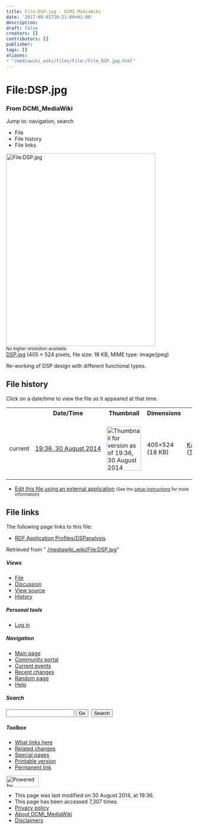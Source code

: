 ```yaml
---
title: File:DSP.jpg - DCMI_MediaWiki
date: '2017-09-01T16:21:09+01:00'
description: 
draft: false
creators: []
contributors: []
publisher: 
tags: []
aliases:
- "/mediawiki_wiki/files/File:/File_DSP.jpg.html"
---
```


<a id="top"></a>
# File:DSP.jpg

### From DCMI\_MediaWiki

Jump to: navigation, search
<!-- start content -->
- File
- File history
- File links

 [<img alt="File:DSP.jpg" src="/images/4/47/DSP.jpg" width="405" height="524">](/mediawiki_wiki/files/DSP.jpg)  
<small>No higher resolution available.</small>  
 [DSP.jpg](/images/4/47/DSP.jpg)‎ (405 × 524 pixels, file size: 18 KB, MIME type: image/jpeg)

Re-working of DSP design with different functional types.

<!-- 
NewPP limit report
Preprocessor node count: 1/1000000
Post-expand include size: 0/2097152 bytes
Template argument size: 0/2097152 bytes
Expensive parser function count: 0/100
-->
## File history

Click on a date/time to view the file as it appeared at that time.

<table class="wikitable filehistory">
  <tr>
    <td></td>
    <th>Date/Time</th>
    <th>Thumbnail</th>
    <th>Dimensions</th>
    <th>User</th>
    <th>Comment</th>
  </tr>
  <tr>
    <td>current</td>
    <td class="filehistory-selected" style="white-space: nowrap;"><a href="/mediawiki_wiki/files/DSP.jpg">19:36, 30 August 2014</a></td>
    <td><a href="/images/4/47/DSP.jpg"><img alt="Thumbnail for version as of 19:36, 30 August 2014" src="/images/4/47/DSP.jpg" width="93" height="120"></a></td>
    <td>405×524 <span style="white-space: nowrap;">(18 KB)</span>
    </td>
    <td>
      <a href="/index.php/User:KarenCoyle" title="User:KarenCoyle" class="mw-userlink">KarenCoyle</a> <span style="white-space: nowrap;"> <span class="mw-usertoollinks">(<a href="/index.php/User_talk:KarenCoyle" title="User talk:KarenCoyle">Talk</a> | <a href="/index.php/Special:Contributions/KarenCoyle" title="Special:Contributions/KarenCoyle">contribs</a>)</span></span>
    </td>
    <td> <span class="comment">(Re-working of DSP design with different functional types.)</span>
    </td>
  </tr>
</table>

  

- [Edit this file using an external application](/index.php?title=File:DSP.jpg&action=edit&externaledit=true&mode=file "File:DSP.jpg") <small>(See the <a href="http://www.mediawiki.org/wiki/Manual:External_editors" class="external text" rel="nofollow">setup instructions</a> for more information)</small>

## File links

The following page links to this file:

- [RDF Application Profiles/DSPanalysis](/index.php/RDF_Application_Profiles/DSPanalysis "RDF Application Profiles/DSPanalysis")

Retrieved from " [/mediawiki_wiki/File:DSP.jpg](/mediawiki_wiki/files/File:/File:DSP.jpg.html)"

<!-- end content -->

##### Views

- [File](/mediawiki_wiki/files/File:/File:DSP.jpg.html "View the file page [c]")
- [Discussion](/index.php?title=File_talk:DSP.jpg&action=edit&redlink=1 "Discussion about the content page [t]")
- [View source](/index.php?title=File:DSP.jpg&action=edit "This page is protected.
You can view its source [e]")
- [History](/index.php?title=File:DSP.jpg&action=history "Past revisions of this page [h]")

##### Personal tools

- [Log in](/index.php?title=Special:UserLogin&returnto=File:DSP.jpg "You are encouraged to log in; however, it is not mandatory [o]")

<script type="text/javascript"> if (window.isMSIE55) fixalpha(); </script>

##### Navigation

- [Main page](/index.php/Main_Page "Visit the main page [z]")
- [Community portal](/index.php/DCMI_MediaWiki:Community_portal "About the project, what you can do, where to find things")
- [Current events](/index.php/DCMI_MediaWiki:Current_events "Find background information on current events")
- [Recent changes](/index.php/Special:RecentChanges "The list of recent changes in the wiki [r]")
- [Random page](/index.php/Special:Random "Load a random page [x]")
- [Help](/index.php/Help:Contents "The place to find out")

##### <label for="searchInput">Search</label>

<form action="/index.php" id="searchform">
				<input type="hidden" name="title" value="Special:Search">
				<input id="searchInput" title="Search DCMI_MediaWiki" accesskey="f" type="search" name="search">
				<input type="submit" name="go" class="searchButton" id="searchGoButton" value="Go" title="Go to a page with this exact name if exists"> 
				<input type="submit" name="fulltext" class="searchButton" id="mw-searchButton" value="Search" title="Search the pages for this text">
			</form>

##### Toolbox

- [What links here](/index.php/Special:WhatLinksHere/File:DSP.jpg "List of all wiki pages that link here [j]")
- [Related changes](/index.php/Special:RecentChangesLinked/File:DSP.jpg "Recent changes in pages linked from this page [k]")
- [Special pages](/index.php/Special:SpecialPages "List of all special pages [q]")
- [Printable version](/index.php?title=File:DSP.jpg&printable=yes "Printable version of this page [p]")
- [Permanent link](/index.php?title=File:DSP.jpg&oldid=8316 "Permanent link to this revision of the page")

<!-- end of the left (by default at least) column -->

 [<img src="/skins/common/images/poweredby_mediawiki_88x31.png" height="31" width="88" alt="Powered by MediaWiki">](http://www.mediawiki.org/)

- This page was last modified on 30 August 2014, at 19:36.
- This page has been accessed 7,307 times.
- [Privacy policy](/index.php/DCMI_MediaWiki:Privacy_policy "DCMI MediaWiki:Privacy policy")
- [About DCMI\_MediaWiki](/index.php/DCMI_MediaWiki:About "DCMI MediaWiki:About")
- [Disclaimers](/index.php/DCMI_MediaWiki:General_disclaimer "DCMI MediaWiki:General disclaimer")

<script>if (window.runOnloadHook) runOnloadHook();</script><!-- Served in 0.460 secs. -->
